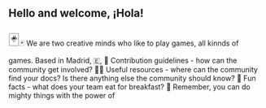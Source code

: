 ## Hello and welcome, ¡Hola!

<span style="font-size: 2rem;">&#127183;</span>🃏 We are two creative minds who like to play games, all kinnds of games.</div>
Based in Madrid, &#127466;, 
🌈 Contribution guidelines - how can the community get involved?
👩‍💻 Useful resources - where can the community find your docs? Is there anything else the community should know?
🍿 Fun facts - what does your team eat for breakfast?
🧙 Remember, you can do mighty things with the power of
